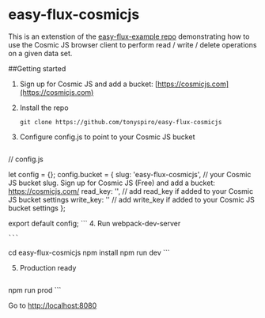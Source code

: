 # easy-flux-cosmicjs
This is an extenstion of the [easy-flux-example repo](https://github.com/tonyspiro/easy-flux-example) demonstrating how to use the Cosmic JS browser client to perform read / write / delete operations on a given data set.

##Getting started
1. Sign up for Cosmic JS and add a bucket: [https://cosmicjs.com](https://cosmicjs.com)
2. Install the repo 

    ```git clone https://github.com/tonyspiro/easy-flux-cosmicjs ```

3. Configure config.js to point to your Cosmic JS bucket
    ```
// config.js

let config = {};
config.bucket = {
        slug: 'easy-flux-cosmicjs', // your Cosmic JS bucket slug.  Sign up for Cosmic JS (Free) and add a bucket: https://cosmicjs.com/
        read_key: '', // add read_key if added to your Cosmic JS bucket settings
        write_key: '' // add write_key if added to your Cosmic JS bucket settings
};

export default config;
    ```
4. Run webpack-dev-server

    ```
cd easy-flux-cosmicjs
npm install
npm run dev
    ```

5. Production ready
    ```
npm run prod
    ```

Go to [http://localhost:8080](http://localhost:8080/webpack-dev-server)
